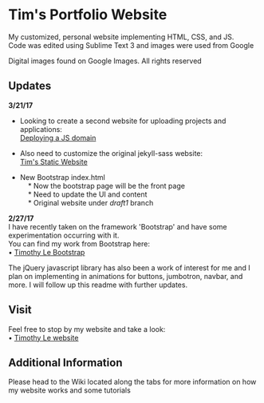 # Tim's Portfolio Website

My customized, personal website implementing HTML, CSS, and JS.   
Code was edited using Sublime Text 3 and images were used from Google   

Digital images found on Google Images. All rights reserved  

## Updates
**3/21/17**  
* Looking to create a second website for uploading projects and applications:  
[Deploying a JS domain](https://dns.js.org/)    

* Also need to customize the original jekyll-sass website:  
[Tim's Static Website](http://tim-project.netlify.com/)   

* New Bootstrap index.html   
&nbsp;&nbsp;&nbsp; * Now the bootstrap page will be the front page  
&nbsp;&nbsp;&nbsp; * Need to update the UI and content   
&nbsp;&nbsp;&nbsp; * Original website under *draft1* branch  

**2/27/17**  
I have recently taken on the framework 'Bootstrap' and have some experimentation occurring with it.  
You can find my work from Bootstrap here:  
• [Timothy Le Bootstrap](https://timothyle.github.io/pages/page.html)   

The jQuery javascript library has also been a work of interest for me and I plan on implementing in animations for buttons, jumbotron, navbar, and more. I will follow up this readme with further updates.  

## Visit
Feel free to stop by my website and take a look:  
• [Timothy Le website](https://timothyle.github.io/)  

## Additional Information
 Please head to the Wiki located along the tabs for more information on how my website works and some tutorials
 
